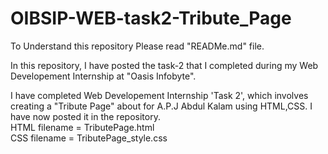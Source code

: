 # OIBSIP-WEB-task2-Tribute_Page
To Understand this repository Please read "READMe.md" file.


In this repository, I have posted the task-2 that I completed during my Web Developement Internship at "Oasis Infobyte".

I have completed Web Developement Internship 'Task 2', which involves creating a "Tribute Page" about for A.P.J Abdul Kalam using HTML,CSS. I have now posted it in the repository.<br>
HTML filename = TributePage.html<br>
CSS filename = TributePage_style.css<br>
